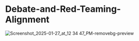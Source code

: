 # Debate-and-Red-Teaming-Alignment

![Screenshot_2025-01-27_at_12 34 47_PM-removebg-preview](https://github.com/user-attachments/assets/3f5b4c87-d38e-4c65-b0ab-7e9195d62199)
